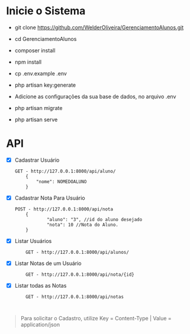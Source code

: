 # Inicie o Sistema

- git clone https://github.com/WelderOliveira/GerenciamentoAlunos.git

* cd GerenciamentoAlunos

* composer install

* npm install

* cp .env.example .env

* php artisan key:generate

* Adicione as configurações da sua base de dados, no arquivo .env

* php artisan migrate

* php artisan serve


# API
- [X] Cadastrar Usuário
	```
	GET - http://127.0.0.1:8000/api/aluno/
		{
			"nome": NOMEDOALUNO
		}
	
- [X] Cadastrar Nota Para Usuário
	```
	POST - http://127.0.0.1:8000/api/nota
		{
    			"aluno": "3", //id do aluno desejado
    			"nota": 10 //Nota do Aluno.
		}
	
- [X] Listar Usuários
	```
		GET - http://127.0.0.1:8000/api/alunos/
	
- [X] Listar Notas de um Usuário
	```
		GET - http://127.0.0.1:8000/api/nota/{id}
	
- [X] Listar todas as Notas
	```
		GET - http://127.0.0.1:8000/api/notas
	


>Para solicitar o Cadastro, utilize Key = Content-Type | Value = application/json
